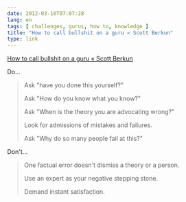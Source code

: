 ```yaml
---
date: 2012-03-16T07:07:28
lang: en
tags: [ challenges, gurus, how to, knowledge ]
title: "How to call bullshit on a guru « Scott Berkun"
type: link
---
```


[How to call bullshit on a guru « Scott
Berkun](http://www.scottberkun.com/blog/2009/how-to-call-bullshit-on-a-guru/)

Do...

> Ask "have you done this yourself?"
>
> Ask "How do you know what you know?"
>
> Ask "When is the theory you are advocating wrong?"
>
> Look for admissions of mistakes and failures.
>
> Ask "Why do so many people fail at this?"

Don't...

> One factual error doesn't dismiss a theory or a person.
>
> Use an expert as your negative stepping stone.
>
> Demand instant satisfaction.

